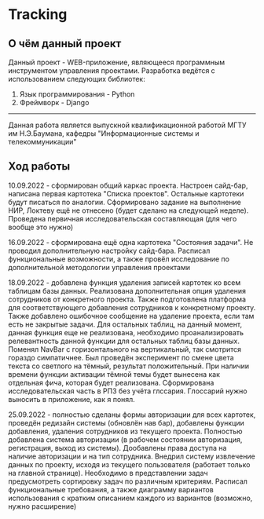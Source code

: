 # Tracking
## О чём данный проект
Данный проект - WEB-приложение, являющееся программным инструментом управления проектами.
Разработка ведётся с использованием следующих библиотек:  
1. Язык программирования - Python
2. Фреймворк - Django
---
Данная работа является выпускной квалификационной работой МГТУ им Н.Э.Баумана, кафедры
"Информационные системы и телекоммуникации"  
## Ход работы  
10.09.2022 - сформирован общий каркас проекта. Настроен сайд-бар, написана первая картотека
"Списка проектов". Остальные картотеки будут писаться по аналогии. Сформировано задание на
выполнение НИР, Локтеву ещё не отнесено (будет сделано на следующей неделе). Проведена
первичная исследовательская составляющая (для чего вообще это нужно)  

16.09.2022 - сформирована ещё одна картотека "Состояния задачи". Не проводил дополнительную
настройку сайд-бара. Расписал функциональные возможности, а также провёл исследование по
дополнительной методологии управления проектами  

18.09.2022 - добавлена функция удаления записей картотек ко всем таблицам базы данных.
Реализована дополнительная опция удаления сотрудников от конкретного проекта.
Также подготовлена платформа для соответствующего добавления сотрудников к конкретному проекту.
Также добавлено ошибочное сообщение на удаление проекта, если там есть не закрытые задачи. Для
остальных таблиц, на данный момент, данная функция еще не реализована, необходимо проанализировать
релевантность данной функции для остальных таблиц базы данных. Поменял NavBar с горизонтального на
вертикальный, так смотрится гораздо симпатичнее. Был проведён эксперимент по смене цвета текста со
светлого на тёмный, результат положительный. При наличии времени функции активации тёмной темы будет
вынесена как отдельная фича, которая будет реализована. Сформирована исследовательская часть
в РПЗ без учёта глссария. Глоссарий нужно выносить в приложение, как я понял.  

25.09.2022 - полностью сделаны формы авторизации для всех картотек, проведён редизайн системы
(обновлён нав бар), добавлены функции добавления, удаления сотрудников из текущего проекта. Полностью
добавлена система авторизации (в рабочем состоянии авторизация, регистрация, выход из системы). Дообавлены
права доступа на наличие авторизации и на тип сотрудника. Внедрил систему извлечение данных по проекту,
исходя из текущего пользователя (работает только на главной странице). Необходимо в представлении задач
предусмотреть сортировку задач по различным критериям. Расписал функциональные требования, а также
диаграмму вариантов использования с кратким описанием каждого из вариантов (возможно, нужно расширение)
